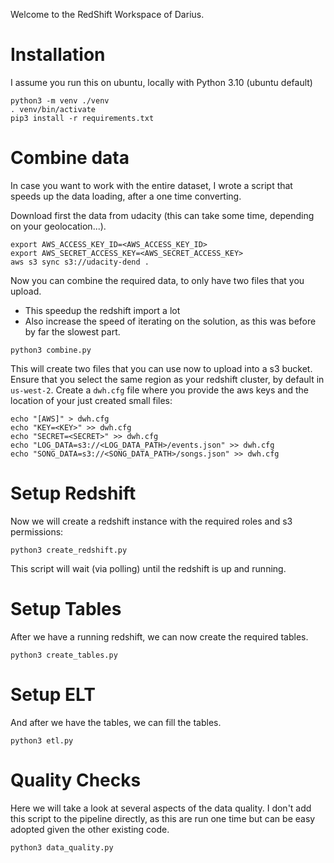 Welcome to the RedShift Workspace of Darius.

# Installation
I assume you run this on ubuntu, locally with Python 3.10 (ubuntu default)
```shell
python3 -m venv ./venv
. venv/bin/activate
pip3 install -r requirements.txt
```


# Combine data
In case you want to work with the entire dataset, I wrote a script that speeds up the data loading,
after a one time converting.

Download first the data from udacity (this can take some time, depending on your geolocation...).

```shell
export AWS_ACCESS_KEY_ID=<AWS_ACCESS_KEY_ID>
export AWS_SECRET_ACCESS_KEY=<AWS_SECRET_ACCESS_KEY>
aws s3 sync s3://udacity-dend .
```

Now you can combine the required data, to only have two files that you upload.
* This speedup the redshift import a lot
* Also increase the speed of iterating on the solution, as this was before by far the slowest part.

```shell
python3 combine.py
```

This will create two files that you can use now to upload into a s3 bucket.
Ensure that you select the same region as your redshift cluster, by default in `us-west-2`.
Create a `dwh.cfg` file where you provide the aws keys and the location of your just created small files:

```shell
echo "[AWS]" > dwh.cfg
echo "KEY=<KEY>" >> dwh.cfg
echo "SECRET=<SECRET>" >> dwh.cfg
echo "LOG_DATA=s3://<LOG_DATA_PATH>/events.json" >> dwh.cfg
echo "SONG_DATA=s3://<SONG_DATA_PATH>/songs.json" >> dwh.cfg
```


# Setup Redshift
Now we will create a redshift instance with the required roles and s3 permissions:

```shell
python3 create_redshift.py
```

This script will wait (via polling) until the redshift is up and running.

# Setup Tables
After we have a running redshift, we can now create the required tables.
```shell
python3 create_tables.py
```

# Setup ELT
And after we have the tables, we can fill the tables.
```shell
python3 etl.py
```

# Quality Checks
Here we will take a look at several aspects of the data quality.
I don't add this script to the pipeline directly,
as this are run one time but can be easy adopted given the other existing code.
```shell
python3 data_quality.py
```

